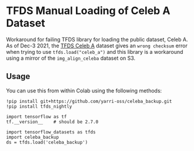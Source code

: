 # TFDS Manual Loading of Celeb A Dataset

Workaround for failing TFDS library for loading the public dataset, Celeb A.
As of Dec-3 2021, the [TFDS Celeb A](https://www.tensorflow.org/datasets/catalog/celeb_a) dataset gives an `wrong checksum` error
when trying to use `tfds.load("celeb_a")` and this library is a workaround
using a mirror of the `img_align_celeba` dataset on S3.

## Usage

You can use this from within Colab using the following methods:

```
!pip install git+https://github.com/yarri-oss/celeba_backup.git
!pip install tfds_nightly

import tensorflow as tf
tf.__version__    # should be 2.7.0

import tensorflow_datasets as tfds
import celeba_backup
ds = tfds.load('celeba_backup')
```

